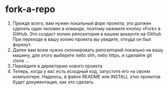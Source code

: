 # fork-a-repo

1. Прежде всего, вам нужен локальный форк проекта, это должен сделать один человек в команде, поэтому нажмите кнопку «Fork» в GitHub. Это создаст копию репозитория в вашем аккаунте на GitHub. При переходе в вашу копию проекта вы увидите, откуда он был форкнут.
2. Далее вам всем нужно склонировать репозиторий локально на вашу машину, для этого выберите либо shh, либо https, и сделайте git clone ...
3. Перейдите в директорию нового проекта
4. Теперь, когда у вас есть исходный код, запустите его на своем компьютере. Надеюсь, в файле README или INSTALL этих проектов будет документация, как это сделать.

